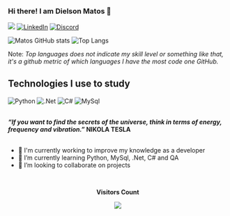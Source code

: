 ### Hi there! I am Dielson Matos 👋

<a href = "mailto:dielsonmatos@gmail.com"> <img src="https://img.shields.io/badge/-Gmail-E34F26?style=for-the-badge&logo=gmail&logoColor=white" target="_blank"></a>
[![LinkedIn](https://img.shields.io/badge/LinkedIn-0077B5?style=for-the-badge&logo=linkedin&logoColor=white)](https://www.linkedin.com/in/dielsonmatos/) 
[![Discord](https://img.shields.io/badge/Discord-7289DA?style=for-the-badge&logo=discord&logoColor=white)](https://discord.com/channels/Drohko#6520)

![Matos GitHub stats](https://github-readme-stats.vercel.app/api?username=dielsonmatos&show_icons=true&theme=dracula&count_private=true) 
![Top Langs](https://github-readme-stats.vercel.app/api/top-langs/?username=dielsonmatos&show_icons=true&theme=dracula&count_private=true)

Note: <i>Top languages does not indicate my skill level or something like that, it's a github metric of which languages I have the most code one GitHub.</i>

## Technologies I use to study

<div style="display: inline_block">
  <img align="center" alt="Python" src="https://img.shields.io/badge/Python-3776AB?style=for-the-badge&logo=python&logoColor=F7DF1E"/>
  <img align="center" alt=".Net" src="https://img.shields.io/badge/.NET-5C2D91?style=for-the-badge&logo=.net&logoColor=white"/>
  <img align="center" alt="C#" src="https://img.shields.io/badge/C%23-239120?style=for-the-badge&logo=c-sharp&logoColor=white"/>
  <img align="center" alt="MySql" src="https://img.shields.io/badge/MySQL-276DC3?style=for-the-badge&logo=mysql&logoColor=white"/>
</div><br/>  

<b><i>“If you want to find the secrets of the universe, think in terms of energy, frequency and vibration.” </i>NIKOLA TESLA</b><br/><br/>

- 🔭 I'm currently working to improve my knowledge as a developer
- 🌱 I’m currently learning Python, MySql, .Net, C# and QA
- 👯 I’m looking to collaborate on projects

<div align="center">
<br><p align="center"><b>Visitors Count</b></p>  
<p align="center"><img align="center" src="https://profile-counter.glitch.me/{dielsonmatos}/count.svg" /></p> 
<br/>
</div>
